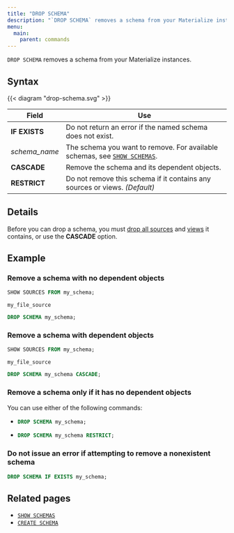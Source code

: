 ```yaml
---
title: "DROP SCHEMA"
description: "`DROP SCHEMA` removes a schema from your Materialize instances."
menu:
  main:
    parent: commands
---
```


`DROP SCHEMA` removes a schema from your Materialize instances.

## Syntax

{{< diagram "drop-schema.svg" >}}

Field | Use
------|-----
**IF EXISTS** | Do not return an error if the named schema does not exist.
_schema&lowbar;name_ | The schema you want to remove. For available schemas, see [`SHOW SCHEMAS`](../show-schemas).
**CASCADE** | Remove the schema and its dependent objects.
**RESTRICT** | Do not remove this schema if it contains any sources or views. _(Default)_

## Details

Before you can drop a schema, you must [drop all sources](../drop-source) and
[views](../drop-view) it contains, or use the **CASCADE** option.

## Example

### Remove a schema with no dependent objects
```sql
SHOW SOURCES FROM my_schema;
```
```nofmt
my_file_source
```
```sql
DROP SCHEMA my_schema;
```

### Remove a schema with dependent objects
```sql
SHOW SOURCES FROM my_schema;
```
```nofmt
my_file_source
```
```sql
DROP SCHEMA my_schema CASCADE;
```

### Remove a schema only if it has no dependent objects

You can use either of the following commands:

- ```sql
  DROP SCHEMA my_schema;
  ```
- ```sql
  DROP SCHEMA my_schema RESTRICT;
  ```

### Do not issue an error if attempting to remove a nonexistent schema

```sql
DROP SCHEMA IF EXISTS my_schema;
```

## Related pages

- [`SHOW SCHEMAS`](../show-schemas)
- [`CREATE SCHEMA`](../create-schema)

